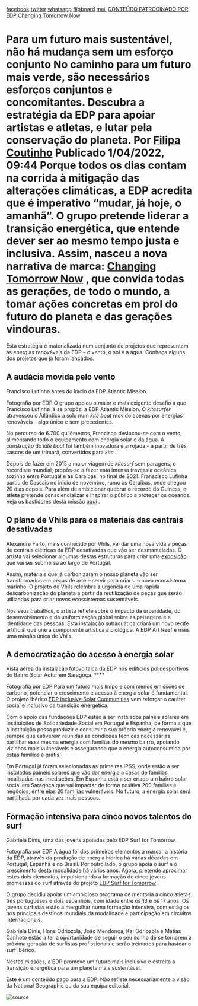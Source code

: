 [facebook](https://www.facebook.com/sharer/sharer.php?u=https%3A%2F%2Fwww.natgeo.pt%2Fchanging-tomorrow-now%2F2021%2F12%2Fpara-um-futuro-mais-sustentavel-nao-ha-mudanca-sem-um-esforco-conjunto) [twitter](https://twitter.com/share?url=https%3A%2F%2Fwww.natgeo.pt%2Fchanging-tomorrow-now%2F2021%2F12%2Fpara-um-futuro-mais-sustentavel-nao-ha-mudanca-sem-um-esforco-conjunto&via=natgeo&text=Para%20um%20futuro%20mais%20sustent%C3%A1vel%2C%20n%C3%A3o%20h%C3%A1%20mudan%C3%A7a%20sem%20um%20esfor%C3%A7o%20conjunto) [whatsapp](https://web.whatsapp.com/send?text=https%3A%2F%2Fwww.natgeo.pt%2Fchanging-tomorrow-now%2F2021%2F12%2Fpara-um-futuro-mais-sustentavel-nao-ha-mudanca-sem-um-esforco-conjunto) [flipboard](https://share.flipboard.com/bookmarklet/popout?v=2&title=Para%20um%20futuro%20mais%20sustent%C3%A1vel%2C%20n%C3%A3o%20h%C3%A1%20mudan%C3%A7a%20sem%20um%20esfor%C3%A7o%20conjunto&url=https%3A%2F%2Fwww.natgeo.pt%2Fchanging-tomorrow-now%2F2021%2F12%2Fpara-um-futuro-mais-sustentavel-nao-ha-mudanca-sem-um-esforco-conjunto) [mail](mailto:?subject=NatGeo&body=https%3A%2F%2Fwww.natgeo.pt%2Fchanging-tomorrow-now%2F2021%2F12%2Fpara-um-futuro-mais-sustentavel-nao-ha-mudanca-sem-um-esforco-conjunto%20-%20Para%20um%20futuro%20mais%20sustent%C3%A1vel%2C%20n%C3%A3o%20h%C3%A1%20mudan%C3%A7a%20sem%20um%20esfor%C3%A7o%20conjunto) [CONTEÚDO PATROCINADO POR EDP](https://www.edp.com/pt-pt/changing-tomorrow-now) [Changing Tomorrow Now](https://www.natgeo.pt/meio-ambiente) 
# Para um futuro mais sustentável, não há mudança sem um esforço conjunto No caminho para um futuro mais verde, são necessários esforços conjuntos e concomitantes. Descubra a estratégia da EDP para apoiar artistas e atletas, e lutar pela conservação do planeta. Por [Filipa Coutinho](https://www.natgeo.pt/autor/filipa-coutinho) Publicado 1/04/2022, 09:44 Porque todos os dias contam na corrida à mitigação das alterações climáticas, a EDP acredita que é imperativo “mudar, já hoje, o amanhã”. O grupo pretende liderar a transição energética, que entende dever ser ao mesmo tempo justa e inclusiva. Assim, nasceu a nova narrativa de marca: [**Changing Tomorrow Now**](https://www.edp.com/pt-pt/changing-tomorrow-now) , que convida todas as gerações, de todo o mundo, a tomar ações concretas em prol do futuro do planeta e das gerações vindouras. 

Esta estratégia é materializada num conjunto de projetos que representam as energias renováveis da EDP – o vento, o sol e a água. Conheça alguns dos projetos que já foram lançados. 

## **A audácia movida pelo vento** 
Francisco Lufinha antes do início da EDP Atlantic Mission. 

Fotografia por EDP O grupo apoiou o maior e mais exigente desafio a que Francisco Lufinha já se propôs: a EDP Atlantic Mission. O _kitesurfer_ atravessou o Atlântico a solo num _kite boat_ movido apenas por energias renováveis - algo único e sem precedentes. 

No percurso de 6.700 quilómetros, Francisco deslocou-se com o vento, alimentando todo o equipamento com energia solar e da água. A construção do _kite boat_ foi também inovadora e arrojada - a partir de três cascos de um trimarã, convertidos para _kite_ . 

Depois de fazer em 2015 a maior viagem de _kitesurf_ sem paragens, o recordista mundial, propôs-se a fazer esta imensa travessia oceânica sozinho entre Portugal e as Caraíbas, no final de 2021. Franscisco Lufinha partiu de Cascais no início de novembro, rumo às Caraíbas, onde chegou 20 dias depois. Para além de ambicionar quebrar o recorde do Guiness, o atleta pretende consciencializar e inspirar o público a proteger os oceanos. Veja os bastidores desta missão [aqui](https://www.edp.com/pt-pt/changing-tomorrow-now/edp-atlantic-mission) . 

## **O plano de Vhils para os materiais das centrais desativadas** 
Alexandre Farto, mais conhecido por Vhils, vai dar uma nova vida a peças de centrais elétricas da EDP desativadas que vão ser desmanteladas. O artista vai selecionar algumas destas estruturas para criar uma [exposição](https://www.edp.com/pt-pt/changing-tomorrow-now/edp-art-reef) que vai ser submersa ao largo de Portugal. 

Assim, materiais que já carbonizaram o nosso planeta vão ser transformados em peças de arte e servir para criar um novo ecossistema marinho. O projeto de Vhils relembra a urgência de uma rápida descarbonização do planeta a partir da reutilização de peças que serão utilizadas para criar novos ecossistemas sustentáveis. 

Nos seus trabalhos, o artista reflete sobre o impacto da urbanidade, do desenvolvimento e da uniformização global sobre as paisagens e a identidade das pessoas. Esta instalação subaquática criará um novo recife artificial que une a componente artística à biológica. A EDP Art Reef é mais uma missão única de Vhils. 

## **A democratização do acesso à energia solar** 
Vista aérea da instalação fotovoltaica da EDP nos edifícios polidesportivos do Bairro Solar Actur em Saragoça. **** 

Fotografia por EDP Para um futuro mais limpo e com menos emissões de carbono, potenciar o crescimento e acesso à energia solar é fundamental. O projeto ibérico [EDP Inclusive Solar Communities](https://www.edp.com/pt-pt/changing-tomorrow-now/edp-inclusive-solar-communities) vem reforçar o caráter social e inclusivo da transição energética. 

Com o apoio das fundações EDP estão a ser instalados painéis solares em Instituições de Solidariedade Social em Portugal e Espanha, de forma a que a instituição possa produzir e consumir a sua própria energia renovável e, sempre que estiverem reunidas as condições técnicas necessárias, partilhar essa mesma energia com famílias do mesmo bairro, apoiando vizinhos mais vulneráveis e assegurando que a energia autoconsumida por estas famílias é grátis. 

Em Portugal já foram selecionadas as primeiras IPSS, onde estão a ser instalados painéis solares que vão dar energia a casas de famílias localizadas nas imediações. Em Espanha está a ser criado um bairro solar social em Saragoça que vai impactar de forma positiva 200 famílias e negócios, entre elas 20 famílias vulneráveis. No futuro, a energia solar será partilhada por cada vez mais pessoas. 

## **Formação intensiva para cinco novos talentos do surf** 
Gabriela Dinis, uma das jovens apoiadas pelo EDP Surf for Tomorrow. 

Fotografia por EDP A água foi dos primeiros elementos a marcar a história da EDP, através da produção de energia hídrica há várias décadas em Portugal, Espanha e no Brasil. Por outro lado, o grupo apoia o surf e o crescimento desta modalidade há vários anos. Agora, pretende aproximar estes dois elementos, impulsionando a formação de cinco jovens promessas do surf através do projeto [EDP Surf for Tomorrow](https://www.edp.com/pt-pt/changing-tomorrow-now/edp-surf-for-tomorrow) . 

O grupo decidiu apoiar um ambicioso programa de mentoria a cinco atletas, três portugueses e dois espanhóis, com idade entre os 13 e os 17 anos. Os jovens surfistas estão a mergulhar numa formação intensiva, com estágios nos principais destinos mundiais da modalidade e participação em circuitos internacionais. 

Gabriela Dinis, Hans Odriozola, João Mendonça, Kai Odriozola e Matias Canhoto estão a ter a oportunidade de seguir o seu sonho de se tornarem a próxima geração de surfistas profissionais e serão treinados para hastear o surf ibérico. 

Nestas missões, a EDP promove um futuro mais inclusivo e estreita a transição energética para um planeta mais sustentável. 

Este é um conteúdo pago para a EDP. Não reflete necessariamente a visão da National Geographic ou da sua equipa editorial. 



![source](https://www.natgeo.pt/changing-tomorrow-now/2021/12/para-um-futuro-mais-sustentavel-nao-ha-mudanca-sem-um-esforco-conjunto)